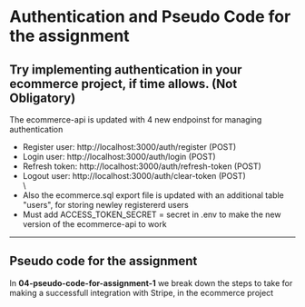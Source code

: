 # Authentication and Pseudo Code for the assignment

## Try implementing authentication in your ecommerce project, if time allows. (Not Obligatory)
The ecommerce-api is updated with 4 new endpoinst for managing authentication
- Register user: http://localhost:3000/auth/register (POST)
- Login user: http://localhost:3000/auth/login (POST)
- Refresh token: http://localhost:3000/auth/refresh-token (POST)
- Logout user: http://localhost:3000/auth/clear-token (POST)
\
\
- Also the ecommerce.sql export file is updated with an additional table "users", for storing newley registererd users
- Must add ACCESS_TOKEN_SECRET = secret in .env to make the new version of the ecommerce-api to work 

***

## Pseudo code for the assignment
In <b>04-pseudo-code-for-assignment-1</b> we break down the steps to take for making a successfull integration with Stripe, in the ecommerce project
